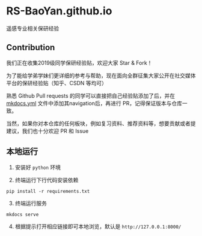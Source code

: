# RS-BaoYan.github.io
遥感专业相关保研经验

## Contribution
我们正在收集2019级同学保研经验贴，欢迎大家 Star & Fork！

为了能给学弟学妹们更详细的参考与帮助，现在面向全群征集大家公开在社交媒体平台的保研经验贴（知乎、CSDN 等均可）

熟悉 Github Pull requests 的同学可以直接把自己经验贴添加了后，并在 [mkdocs.yml](https://github.com/RS-BaoYan/RS-BaoYan.github.io/blob/3236de721fea71a63df289901de12c0d115c0005/mkdocs.yml#L81) 文件中添加其navigation后，再进行 PR，记得保证版本与仓库一致。

当然，如果你对本仓库的任何板块，例如复习资料、推荐资料等，想要贡献或者提建议，我们也十分欢迎 PR 和 Issue

## 本地运行
1. 安装好 `python` 环境

2. 终端运行下行代码安装依赖
``` shell
pip install -r requirements.txt
```

3. 终端运行服务
``` shell
mkdocs serve
```
4. 根据提示打开相应链接即可本地浏览，默认是 `http://127.0.0.1:8000/`

